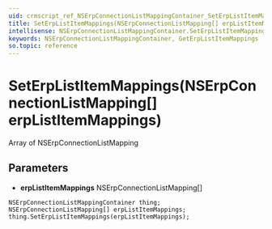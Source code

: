 ```yaml
---
uid: crmscript_ref_NSErpConnectionListMappingContainer_SetErpListItemMappings
title: SetErpListItemMappings(NSErpConnectionListMapping[] erpListItemMappings)
intellisense: NSErpConnectionListMappingContainer.SetErpListItemMappings
keywords: NSErpConnectionListMappingContainer, GetErpListItemMappings
so.topic: reference
---
```


# SetErpListItemMappings(NSErpConnectionListMapping[] erpListItemMappings)

Array of NSErpConnectionListMapping

## Parameters

* **erpListItemMappings** NSErpConnectionListMapping[]

```crmscript
NSErpConnectionListMappingContainer thing;
NSErpConnectionListMapping[] erpListItemMappings;
thing.SetErpListItemMappings(erpListItemMappings);
```

